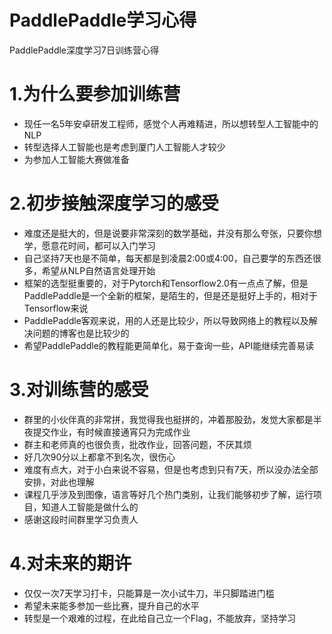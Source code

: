 # PaddlePaddle学习心得
PaddlePaddle深度学习7日训练营心得
# 1.为什么要参加训练营
* 现任一名5年安卓研发工程师，感觉个人再难精进，所以想转型人工智能中的NLP
* 转型选择人工智能也是考虑到厦门人工智能人才较少
* 为参加人工智能大赛做准备
# 2.初步接触深度学习的感受
* 难度还是挺大的，但是说要非常深刻的数学基础，并没有那么夸张，只要你想学，愿意花时间，都可以入门学习
* 自己坚持7天也是不简单，每天都是到凌晨2:00或4:00，自己要学的东西还很多，希望从NLP自然语言处理开始
* 框架的选型挺重要的，对于Pytorch和Tensorflow2.0有一点点了解，但是PaddlePaddle是一个全新的框架，是陌生的，但是还是挺好上手的，相对于Tensorflow来说
* PaddlePaddle客观来说，用的人还是比较少，所以导致网络上的教程以及解决问题的博客也是比较少的
* 希望PaddlePaddle的教程能更简单化，易于查询一些，API能继续完善易读
# 3.对训练营的感受
* 群里的小伙伴真的非常拼，我觉得我也挺拼的，冲着那股劲，发觉大家都是半夜提交作业，有时候直接通宵只为完成作业
* 群主和老师真的也很负责，批改作业，回答问题，不厌其烦
* 好几次90分以上都拿不到名次，很伤心
* 难度有点大，对于小白来说不容易，但是也考虑到只有7天，所以没办法全部安排，对此也理解
* 课程几乎涉及到图像，语言等好几个热门类别，让我们能够初步了解，运行项目，知道人工智能是做什么的
* 感谢这段时间群里学习负责人 
# 4.对未来的期许
* 仅仅一次7天学习打卡，只能算是一次小试牛刀，半只脚踏进门槛
* 希望未来能多参加一些比赛，提升自己的水平
* 转型是一个艰难的过程，在此给自己立一个Flag，不能放弃，坚持学习
